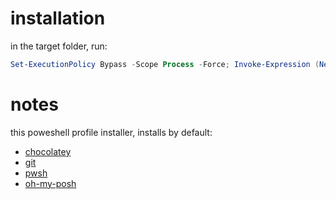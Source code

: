 # installation
in the target folder, run:
```powershell
Set-ExecutionPolicy Bypass -Scope Process -Force; Invoke-Expression (New-Object System.Net.WebClient).DownloadString("https://raw.githubusercontent.com/joaoopereira/tooling/main/pwsh/profile/install.ps1")
```
# notes
this poweshell profile installer, installs by default:
- [chocolatey](https://chocolatey.org/)
- [git](https://git-scm.com/)
- [pwsh](https://learn.microsoft.com/powershell/scripting/overview)
- [oh-my-posh](https://ohmyposh.dev/)